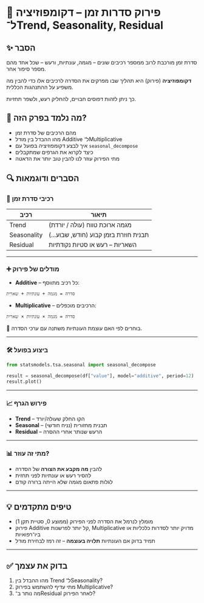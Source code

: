 # 📘 פירוק סדרות זמן – דקומפוזיציה ל־Trend, Seasonality, Residual

## ✨ הסבר
סדרת זמן מורכבת לרוב ממספר רכיבים שונים – מגמה, עונתיות, ורעש – שכל אחד מהם מספר סיפור אחר. 

**דקומפוזיציה** (פירוק) היא תהליך שבו מפרקים את הסדרה לרכיבים אלו כדי להבין מה משפיע על ההתנהגות הכללית. 

כך ניתן לזהות דפוסים חבויים, להחליק רעש, ולשפר תחזיות.

## 🧠 מה נלמד בפרק הזה?
- מהם הרכיבים של סדרת זמן
- מהו ההבדל בין מודל Additive ל־Multiplicative
- איך לבצע דקומפוזיציה בפועל עם `seasonal_decompose`
- כיצד לקרוא את הגרפים שמתקבלים
- מתי הפירוק עוזר לנו להבין טוב יותר את הדאטה

## 🔍 הסברים ודוגמאות

### 🔎 רכיבי סדרת זמן

| רכיב       | תיאור                                 |
|------------|----------------------------------------|
| Trend      | מגמה ארוכת טווח (עולה / יורדת)         |
| Seasonality| תבנית חוזרת בזמן קבוע (חודש, שבוע...) |
| Residual   | השאריות – רעש או סטיות נקודתיות        |

---

### ➕ מודלים של פירוק

- **Additive** – כל רכיב מתווסף:
```text
סדרה = מגמה + עונתיות + שארית
````

* **Multiplicative** – הרכיבים מוכפלים:

```text
סדרה = מגמה × עונתיות × שארית
```

📌 בוחרים לפי האם עוצמת העונתיות משתנה עם ערכי הסדרה.

---

### 🛠 ביצוע בפועל

```python
from statsmodels.tsa.seasonal import seasonal_decompose

result = seasonal_decompose(df["value"], model="additive", period=12)
result.plot()
```

---

### 📈 פירוש הגרף

* **Trend** – הקו החלק שעולה/יורד
* **Seasonal** – תבנית מחזורית (נניח חודשי)
* **Residual** – הרעש שנותר אחרי ההסרה

---

### 📊 מתי זה עוזר?

* להבין **מה מקבע את הצורה** של הסדרה
* להסיר רעש או עונתיות לפני תחזית
* לגלות פתאום מגמה שלא הייתה ברורה קודם

---

## 💡 טיפים מתקדמים

* מומלץ לנרמל את הסדרה לפני הפירוק (ממוצע 0, סטיית תקן 1)
* פירוק Additive קל יותר לפרשנות, Multiplicative מדויק יותר לסדרות כלכליות או ביו־רפואיות
* תמיד בדוק אם העונתיות **תלויה בעוצמה** – זה רמז לבחירת מודל

---

## ✅ בדוק את עצמך

1. מהו ההבדל בין Trend ל־Seasonality?
2. מתי עדיף להשתמש בפירוק Multiplicative?
3. מה נותר ב־Residual לאחר הפירוק?
